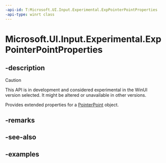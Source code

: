 ```yaml
---
-api-id: T:Microsoft.UI.Input.Experimental.ExpPointerPointProperties
-api-type: winrt class
---
```


# Microsoft.UI.Input.Experimental.ExpPointerPointProperties

<!--
public sealed class ExpPointerPointProperties
-->

## -description

> [!CAUTION]
> This API is in development and considered experimental in the WinUI version selected. It might be altered or unavailable in other versions.

Provides extended properties for a [PointerPoint](pointerpoint.md) object.

## -remarks

## -see-also

## -examples
